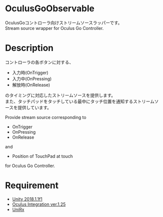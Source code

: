 # OculusGoObservable
OculusGoコントローラ向けストリームソースラッパーです。  
Stream source wrapper for Oculus Go Controller.

# Description
コントローラの各ボタンに対する、  
* 入力時(OnTrigger)
* 入力中(OnPressing)
* 解放時(OnRelease)  

のタイミングに対応したストリームソースを提供します。  
また、タッチパッドをタッチしている最中にタッチ位置を通知するストリームソースを提供しています。

Provide stream source corresponding to  
* OnTrigger
* OnPressing
* OnRelease

and  
* Position of TouchPad at touch

for Oculus Go Controller.  

# Requirement
* [Unity 2018.1.1f1](https://unity3d.com/jp/get-unity/download/archive)
* [Oculus Integration ver.1.25](https://assetstore.unity.com/packages/tools/integration/oculus-integration-82022?aid=1011lGbg&utm_source=aff)
* [UniRx](https://github.com/neuecc/UniRx)

